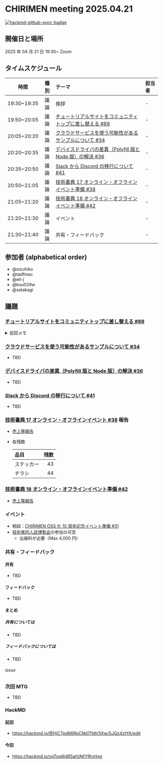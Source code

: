 # CHIRIMEN meeting 2025.04.21

[![hackmd-github-sync-badge](https://hackmd.io/yqToqi6dR5atVA6YRtvHxg/badge)](https://hackmd.io/yqToqi6dR5atVA6YRtvHxg)

## 開催日と場所

2025 年 04 月 21 日 19:30~ Zoom

## タイムスケジュール

|    時間     | 種別 | テーマ                                                                                                            | 担当者 |
| :---------: | :--: | :---------------------------------------------------------------------------------------------------------------- | :----- |
| 19:30~19:35 | 議論 | 挨拶                                                                                                              | -      |
| 19:50~20:05 | 議論 | [チュートリアルサイトをコミュニティトップに差し替える #88](https://github.com/chirimen-oh/chirimen.org/issues/88) | -      |
| 20:05~20:20 | 議論 | [クラウドサービスを使う可能性があるサンプルについて #34](https://github.com/orgs/chirimen-oh/discussions/34)      | -      |
| 20:20~20:35 | 議論 | [デバイスドライバの差異（Polyfill 版と Node 版）の解決 #36](https://github.com/orgs/chirimen-oh/discussions/36)   | -      |
| 20:35~20:50 | 議論 | [Slack から Discord の移行について #41](https://github.com/orgs/chirimen-oh/discussions/41)                       | -      |
| 20:50~21:05 | 議論 | [技術書典 17 オンライン・オフラインイベント準備 #38](https://github.com/chirimen-oh/meeting/issues/38)            | -      |
| 21:05~21:20 | 議論 | [技術書典 18 オンライン・オフラインイベント準備 #42](https://github.com/chirimen-oh/meeting/issues/42)            | -      |
| 21:20~21:30 | 議論 | イベント                                                                                                          | -      |
| 21:30~21:40 | 議論 | 共有・フィードバック                                                                                              | -      |

## 参加者 (alphabetical order)

- @sizuhiko
- @tadfmac
- @eli-j
- @kou029w
- @satakagi

## 議題

### [チュートリアルサイトをコミュニティトップに差し替える #88](https://github.com/chirimen-oh/chirimen.org/issues/88)

<details>

<summary>前回メモ</summary>
    
- [@dynamis さんに確認中](https://github.com/chirimen-oh/chirimen.org/issues/88#issuecomment-1691532522)

- tutorial サイトが未達
- 他は移管完了
- Cloudflare DNS/Cloudflare Pages に切り替え済み
- r.chirimen.org はまだ Netlify のまま

- [node 版をよりアピールする#85](https://github.com/chirimen-oh/chirimen.org/issues/85)
  - いつやるか。
- https://github.com/chirimen-oh/meeting/issues/3#issuecomment-2044690936
- イベントでのフィードバックの連絡先をどうするか
  - チュートリアルは、[chirimen.org](https://github.com/chirimen-oh/chirimen.org) に issue を立てる
  - ドライバーは、[chirimen-drivers](https://github.com/chirimen-oh/chirimen-drivers) に issue を立てる
    - CONTRIBUTING.md を参照する
- chirimen-drivers リンク切れ
  - [Contributing Guidelines](https://chirimen.org/chirimen-drivers/CONTRIBUTING)
  - [CONTRIBUTING リンク切れ対応 #297](https://github.com/chirimen-oh/chirimen-drivers/issues/297)
- [pre-arrangement-contributions](https://github.com/chirimen-oh/pre-arrangement-contributions)
  - コントリビュート用手順リポジトリ
- JS GET 出来ない（ipv6 接続できない問題）
  - 塩尻会場で問題発生。
  - 愛媛でも起きた？
  - [Raspberry Pi で IPV6 を使う](https://qiita.com/ekzemplaro/items/6423d953ac4458719ca9)
  - [関連スレ](https://chirimen-oh.slack.com/archives/C048CQB7C/p1707809445954419)
  - tutorial に ipv6 問題を記載する（issue を立てる

#### 閉じる条件

- チュートリアルサイトの移管が完了次第、着手
  - [#3](https://github.com/chirimen-oh/meeting/issues/3)
  - [#5](https://github.com/chirimen-oh/meeting/issues/5)

</details>

### [クラウドサービスを使う可能性があるサンプルについて #34](https://github.com/orgs/chirimen-oh/discussions/34)

- TBD

### [デバイスドライバの差異（Polyfill 版と Node 版）の解決 #36](https://github.com/orgs/chirimen-oh/discussions/36)

- TBD

### [Slack から Discord の移行について #41](https://github.com/orgs/chirimen-oh/discussions/41)

- TBD

### [技術書典 17 オンライン・オフラインイベント #38](https://github.com/chirimen-oh/meeting/issues/38) 報告

- [売上等報告](https://github.com/chirimen-oh/meeting/issues/38#issuecomment-2543519865)
- 各残数

  | 品目       | 残数 |
  | :--------- | ---: |
  | ステッカー |   43 |
  | チラシ     |   44 |

### [技術書典 18 オンライン・オフラインイベント準備 #42](https://github.com/chirimen-oh/meeting/issues/42)

- [売上等報告](https://github.com/chirimen-oh/meeting/issues/38#issuecomment-2543519865)

### イベント

- 相談：[CHIRIMEN OSS 化 10 周年記念イベント準備 #31](https://github.com/chirimen-oh/meeting/issues/31)
- [技術書同人誌博覧会](https://gishohaku.connpass.com/event/352601/)の参加の可否
  - 出展料が必要（Max 4,000 円）

### 共有・フィードバック

#### 共有

- TBD

#### フィードバック

- TBD

#### まとめ

##### 共有については

- TBD

##### フィードバックについては

- TBD

###### issue

### 次回 MTG

- TBD

### HackMD

#### 前回

- https://hackmd.io/@HjCTpd66RpCNd7l1dtr5Xw/SJQz4ztYA/edit

#### 今回

- https://hackmd.io/yqToqi6dR5atVA6YRtvHxg
